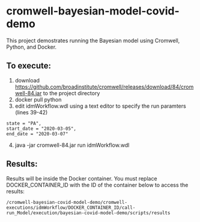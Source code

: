 # cromwell-bayesian-model-covid-demo

This project demostrates running the Bayesian model using Cromwell, Python, and Docker.

## To execute:
 
 1. download https://github.com/broadinstitute/cromwell/releases/download/84/cromwell-84.jar to the project directory
 2. docker pull python
 3. edit idmWorkflow.wdl using a text editor to specify the run paramters (lines 39-42)
~~~
state = "PA",
start_date = "2020-03-05",
end_date = "2020-03-07"
~~~
 4. java -jar cromwell-84.jar run idmWorkflow.wdl

## Results:

Results will be inside the Docker container.  You must replace DOCKER_CONTAINER_ID with the ID of the container below to access the results:
~~~
/cromwell-bayesian-covid-model-demo/cromwell-executions/idmWorkflow/DOCKER_CONTAINER_ID/call-run_Model/execution/bayesian-covid-model-demo/scripts/results
~~~
